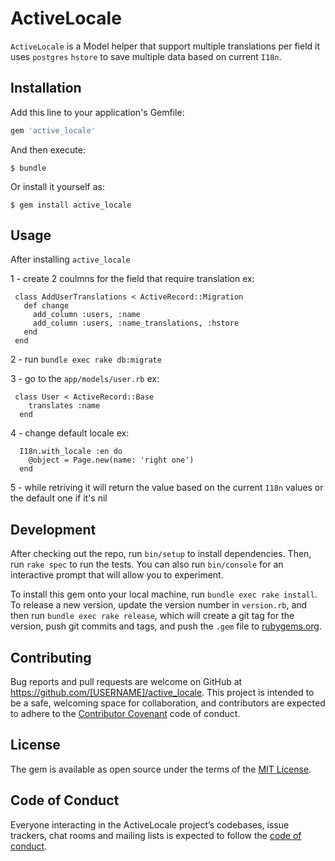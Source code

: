 # ActiveLocale
  `ActiveLocale` is a Model helper that support multiple translations per field
  it uses `postgres` `hstore` to save multiple data based on current `I18n`.
## Installation

Add this line to your application's Gemfile:

```ruby
gem 'active_locale'
```

And then execute:

    $ bundle

Or install it yourself as:

    $ gem install active_locale

## Usage
 After installing `active_locale`

 1 - create 2 coulmns for the field that require translation
   ex:
   ```
    class AddUserTranslations < ActiveRecord::Migration
      def change
        add_column :users, :name
        add_column :users, :name_translations, :hstore
      end
    end
   ```

  2 - run `bundle exec rake db:migrate`

  3 - go to the `app/models/user.rb`
   ex:
   ```
    class User < ActiveRecord::Base
       translates :name
     end
   ```

  4 - change default locale
   ex:
   ```
     I18n.with_locale :en do
       @object = Page.new(name: 'right one')
     end
   ```

   5 - while retriving it will return the value based on the current `I18n` values or the default one if it's nil
## Development

After checking out the repo, run `bin/setup` to install dependencies. Then, run `rake spec` to run the tests. You can also run `bin/console` for an interactive prompt that will allow you to experiment.

To install this gem onto your local machine, run `bundle exec rake install`. To release a new version, update the version number in `version.rb`, and then run `bundle exec rake release`, which will create a git tag for the version, push git commits and tags, and push the `.gem` file to [rubygems.org](https://rubygems.org).

## Contributing

Bug reports and pull requests are welcome on GitHub at https://github.com/[USERNAME]/active_locale. This project is intended to be a safe, welcoming space for collaboration, and contributors are expected to adhere to the [Contributor Covenant](http://contributor-covenant.org) code of conduct.

## License

The gem is available as open source under the terms of the [MIT License](https://opensource.org/licenses/MIT).

## Code of Conduct

Everyone interacting in the ActiveLocale project’s codebases, issue trackers, chat rooms and mailing lists is expected to follow the [code of conduct](https://github.com/eventtus/active_locale/blob/master/CODE_OF_CONDUCT.md).
